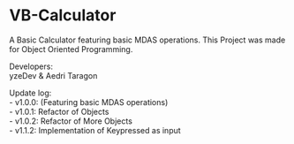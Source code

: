 # VB-Calculator  
A Basic Calculator featuring basic MDAS operations. This Project was made for Object Oriented Programming.

Developers:  
yzeDev & Aedri Taragon

Update log:  
	- v1.0.0: (Featuring basic MDAS operations)  
	- v1.0.1: Refactor of Objects  
	- v1.0.2: Refactor of More Objects  
	- v1.1.2: Implementation of Keypressed as input  